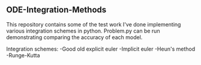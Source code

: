 ## ODE-Integration-Methods

This repository contains some of the test work I've done implementing various integration schemes in python.  Problem.py can be run demonstrating comparing the accuracy of each model.

Integration schemes:
-Good old explicit euler
-Implicit euler
-Heun's method
-Runge-Kutta
